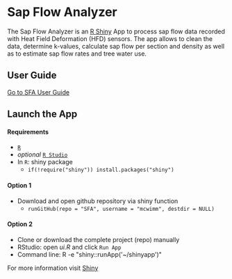 # Sap Flow Analyzer

The Sap Flow Analyzer is an [R Shiny](https://shiny.rstudio.com/) App to process sap flow data recorded with Heat Field Deformation (HFD) sensors. The app allows to clean the data, determine k-values, calculate sap flow per section and density as well as to estimate sap flow rates and tree water use.

## User Guide

[Go to SFA User Guide](https://hackmd.io/@-Zyj5KK8QtCu0gqPrdZVGA/rkNXyruZs)

## Launch the App

#### Requirements

- [`R`](https://cran.r-project.org/)
- *optional* [`R Studio`](https://www.rstudio.com/)
- In `R`: shiny package
  + `if(!require("shiny")) install.packages("shiny")`
  
#### Option 1


- Download and open github repository via shiny function
  + ``runGitHub(repo = "SFA", username = "mcwimm", destdir = NULL)``

#### Option 2

- Clone or download the complete project (repo) manually
- RStudio: open _ui.R_ and click `Run App`
- Command line: R -e "shiny::runApp('~/shinyapp')"

For more information visit [Shiny](https://shiny.rstudio.com/articles/basics.html)
